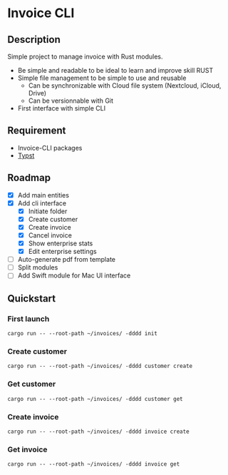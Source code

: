 # Invoice CLI

## Description

Simple project to manage invoice with Rust modules.

- Be simple and readable to be ideal to learn and improve skill RUST
- Simple file management to be simple to use and reusable
  - Can be synchronizable with Cloud file system (Nextcloud, iCloud, Drive)
  - Can be versionnable with Git
- First interface with simple CLI

## Requirement

- Invoice-CLI packages
- [Typst](https://github.com/typst/typst?tab=readme-ov-file#installation)

## Roadmap

- [x] Add main entities
- [x] Add cli interface
  - [x] Initiate folder
  - [x] Create customer
  - [x] Create invoice
  - [x] Cancel invoice
  - [x] Show enterprise stats
  - [x] Edit enterprise settings
- [ ] Auto-generate pdf from template
- [ ] Split modules
- [ ] Add Swift module for Mac UI interface

## Quickstart

### First launch

```
cargo run -- --root-path ~/invoices/ -dddd init
```

### Create customer

```
cargo run -- --root-path ~/invoices/ -dddd customer create
```

### Get customer

```
cargo run -- --root-path ~/invoices/ -dddd customer get
```


### Create invoice

```
cargo run -- --root-path ~/invoices/ -dddd invoice create
```

### Get invoice

```
cargo run -- --root-path ~/invoices/ -dddd invoice get
```

